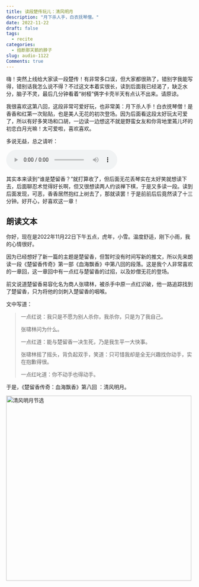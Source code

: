 ```yaml
---
title: 读段楚传玩儿：清风明月
description: "月下杀人手，白衣抚琴僧。"
date: 2022-11-22
draft: false
tags:
  - recite
categories:
  - 扭断那天鹅的脖子
slug: audio-1122
Comments: true
---
```


嗨！突然上线给大家读一段楚传！有非常多口误，但大家都很熟了，错别字我能写得，错别话我怎么说不得？不过这文本着实很长，读到后面我已经渴了，缺乏水分，脑子不灵，最后几分钟看着“树桠”俩字卡壳半天有点认不出来。请原谅。

我很喜欢这第八回，这段非常可爱好玩，也非常美：月下杀人手！白衣抚琴僧！是香香和红第一次贴贴，也是美人无花的初次登场。因为后面看这段太好玩太可爱了，所以有好多笑场和口胡，一边读一边想这不就是野蛮女友和你背地里蔫儿坏的初恋白月光嘛！太可爱啦，喜欢喜欢。

多说无益，总之请听：

<audio controls height="100" width="100">
  <source src="/audio/audiomass-output.mp3">
</audio>

其实本来读到“谁是楚留香？”就打算收了，但后面无花丢琴实在太好笑就想读下去，后面聊忍术觉得好长啊，但又很想读两人约谈禅下棋，于是又多读一段。读到后面发现，可恶，香香居然抱红上树去了，那就读罢！于是前前后后竟然读了十三分钟。好开心，好喜欢这一章！

## 朗读文本

你好，现在是2022年11月22日下午五点，虎年，小雪。温度舒适，刚下小雨，我的心情很好。

因为已经想好了新一篇的主题是楚留香，但暂时没有时间写新的推文，所以先来朗读一段《楚留香传奇》第一部《血海飘香》中第八回的段落。这是我个人非常喜欢的一章回，这一章回中有一点红与楚留香的过招，以及妙僧无花的登场。

前文说道楚留香易容化名为商人张啸林，被杀手中原一点红识破，他一路追踪找到了楚留香，只为将他的剑刺入楚留香的咽喉。

文中写道：

> 一点红说：我只是不愿为别人杀你，我杀你，只是为了我自己。
>
> 张啸林问为什么。
>
> 一点红道：能与楚留香一决生死，乃是我生平一大快事。
>
> 张啸林摇了摇头，背负起双手，笑道：只可惜我却是全无兴趣找你动手，实在抱歉得很。
> 
> 一点红叱道：你不动手也得动手。

于是，《楚留香传奇：血海飘香》第八回 ：清风明月。

<img src="https://raw.githubusercontent.com/Meyerclex/image/main/1.png" alt="清风明月节选" width="500">